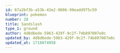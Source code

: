 ```yaml
---
id: 67a2bf3b-a53b-43e2-9806-99eadd975c59
blueprint: pokemon
number: 28
title: Sandslash
type_1: ground
author: 4d8d6ede-5963-429f-9c2f-74b897007e0c
updated_by: 4d8d6ede-5963-429f-9c2f-74b897007e0c
updated_at: 1716074958
---
```

